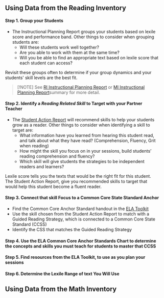 ## Using Data from the Reading Inventory

#### Step 1. Group your Students
- The Instructional Planning Report groups your students based on lexile score and performance band. Other things to consider when grouping students are:
	- Will these students work well together?
	- Are you able to work with them at the same time?
	- Will you be able to find an appropriate text based on lexile score that each student can access?

Revisit these groups often to determine if your group dynamics and your students' skill levels are the best fit.

>[!NOTE] See [RI Instructional Planning Report](sam.md/#ri-instructional-planning-report) or [MI Instructional Planning Report](sam.md/#mi-instructional-planning-report)summary for more detail.

#### Step 2. Identify a _Reading Related Skill_ to Target with your Partner Teacher
- The [Student Action Report](sam.md/#ri-student-action-reports) will recommend skills to help your students grow as a reader. Other things to consider when identifying a skill to target are:
	- What information have you learned from hearing this student read, and talk about what they have read? (Comprehension, Fluency, Grit when reading)
	- How might the skill you focus on in your sessions, build students’ reading comprehension and fluency?
	- Which skill will give students the strategies to be independent readers and learners?

Lexile score tells you the texts that would be the right fit for this student. The Student Action Report, give you recommended skills to target that would help this student become a fluent reader. 

#### Step 3. Connect that skill Focus to a Common Core State Standard Anchor
- Find the Common Core Anchor Standard handout in the [ELA Toolkit](https://cityyear.sharepoint.com/teams/lax/LandD/Student%20Planning%20and%20Progress%20Monitoring/ELA%20Toolkit.pdf)
- Use the skill chosen from the Student Action Report to match with a Guided Reading Strategy, which is connected to a Common Core State Standard (CCSS)
- Identify the CSS that matches the Guided Reading Strategy


#### Step 4. Use the ELA Common Core Anchor Standards Chart to determine the concepts and skills you must teach for students to master that CCSS

#### Step 5. Find resources from the ELA Toolkit, to use as you plan your sessions

#### Step 6. Determine the Lexile Range of text You Will Use

## Using Data from the Math Inventory
